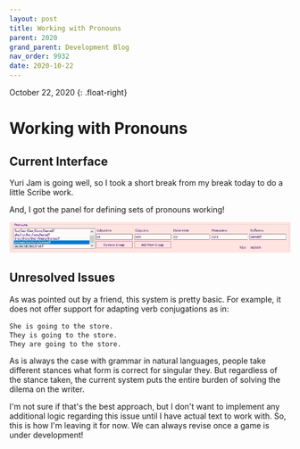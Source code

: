 ```yaml
---
layout: post
title: Working with Pronouns
parent: 2020
grand_parent: Development Blog
nav_order: 9932
date: 2020-10-22
---
```

October 22, 2020
{: .float-right}

# Working with Pronouns

## Current Interface

Yuri Jam is going well, so I took a short break from my break today to do a little Scribe work.

And, I got the panel for defining sets of pronouns working!

![Screen shot showing an interface for setting up personal pronouns in Scribe.](image-2020-10-22.jpg)

## Unresolved Issues

As was pointed out by a friend, this system is pretty basic.
For example, it does not offer support for adapting verb conjugations as in:

    She is going to the store.
    They is going to the store.
    They are going to the store.

As is always the case with grammar in natural languages, people take different stances what form is correct for singular they.
But regardless of the stance taken, the current system puts the entire burden of solving the dilema on the writer.

I'm not sure if that's the best approach, but I don't want to implement any additional logic regarding this issue until I have actual text to work with.
So, this is how I'm leaving it for now.
We can always revise once a game is under development!
